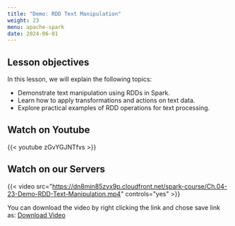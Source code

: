 ```yaml
---
title: "Demo: RDD Text Manipulation"
weight: 23
menu: apache-spark
date: 2024-06-01
---
```


## Lesson objectives

In this lesson, we will explain the following topics:
- Demonstrate text manipulation using RDDs in Spark.
- Learn how to apply transformations and actions on text data.
- Explore practical examples of RDD operations for text processing.

## Watch on Youtube

{{< youtube zGvYGJNTfvs >}}

## Watch on our Servers

{{< video src="https://dn8min85zvx9p.cloudfront.net/spark-course/Ch.04-23-Demo-RDD-Text-Manipulation.mp4" controls="yes" >}}

You can download the video by right clicking the link and chose save link as: [Download Video](https://dn8min85zvx9p.cloudfront.net/spark-course/Ch.04-23-Demo-RDD-Text-Manipulation.mp4)
